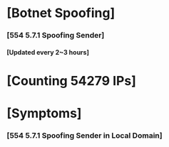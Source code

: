 # [Botnet Spoofing]
### [554 5.7.1 Spoofing Sender]
#### [Updated every 2~3 hours]

# [Counting 54279 IPs]

# [Symptoms] 
###   [554 5.7.1 Spoofing Sender in Local Domain]
